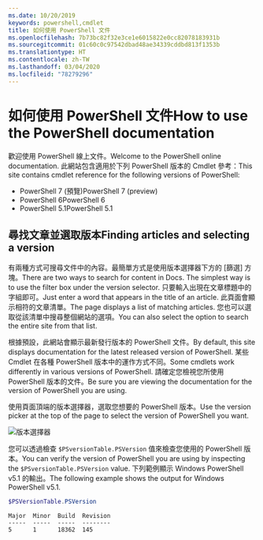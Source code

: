 ```yaml
---
ms.date: 10/20/2019
keywords: powershell,cmdlet
title: 如何使用 PowerShell 文件
ms.openlocfilehash: 7b73bc82f32e3ce1e6015822e0cc82078183931b
ms.sourcegitcommit: 01c60c0c97542dbad48ae34339cddbd813f1353b
ms.translationtype: HT
ms.contentlocale: zh-TW
ms.lasthandoff: 03/04/2020
ms.locfileid: "78279296"
---
```

# <a name="how-to-use-the-powershell-documentation"></a><span data-ttu-id="a4d01-103">如何使用 PowerShell 文件</span><span class="sxs-lookup"><span data-stu-id="a4d01-103">How to use the PowerShell documentation</span></span>

<span data-ttu-id="a4d01-104">歡迎使用 PowerShell 線上文件。</span><span class="sxs-lookup"><span data-stu-id="a4d01-104">Welcome to the PowerShell online documentation.</span></span> <span data-ttu-id="a4d01-105">此網站包含適用於下列 PowerShell 版本的 Cmdlet 參考：</span><span class="sxs-lookup"><span data-stu-id="a4d01-105">This site contains cmdlet reference for the following versions of PowerShell:</span></span>

- <span data-ttu-id="a4d01-106">PowerShell 7 (預覽)</span><span class="sxs-lookup"><span data-stu-id="a4d01-106">PowerShell 7 (preview)</span></span>
- <span data-ttu-id="a4d01-107">PowerShell 6</span><span class="sxs-lookup"><span data-stu-id="a4d01-107">PowerShell 6</span></span>
- <span data-ttu-id="a4d01-108">PowerShell 5.1</span><span class="sxs-lookup"><span data-stu-id="a4d01-108">PowerShell 5.1</span></span>

## <a name="finding-articles-and-selecting-a-version"></a><span data-ttu-id="a4d01-109">尋找文章並選取版本</span><span class="sxs-lookup"><span data-stu-id="a4d01-109">Finding articles and selecting a version</span></span>

<span data-ttu-id="a4d01-110">有兩種方式可搜尋文件中的內容。最簡單方式是使用版本選擇器下方的 [篩選] 方塊。</span><span class="sxs-lookup"><span data-stu-id="a4d01-110">There are two ways to search for content in Docs. The simplest way is to use the filter box under the version selector.</span></span> <span data-ttu-id="a4d01-111">只要輸入出現在文章標題中的字組即可。</span><span class="sxs-lookup"><span data-stu-id="a4d01-111">Just enter a word that appears in the title of an article.</span></span> <span data-ttu-id="a4d01-112">此頁面會顯示相符的文章清單。</span><span class="sxs-lookup"><span data-stu-id="a4d01-112">The page displays a list of matching articles.</span></span> <span data-ttu-id="a4d01-113">您也可以選取從該清單中搜尋整個網站的選項。</span><span class="sxs-lookup"><span data-stu-id="a4d01-113">You can also select the option to search the entire site from that list.</span></span>

<span data-ttu-id="a4d01-114">根據預設，此網站會顯示最新發行版本的 PowerShell 文件。</span><span class="sxs-lookup"><span data-stu-id="a4d01-114">By default, this site displays documentation for the latest released version of PowerShell.</span></span> <span data-ttu-id="a4d01-115">某些 Cmdlet 在各種 PowerShell 版本中的運作方式不同。</span><span class="sxs-lookup"><span data-stu-id="a4d01-115">Some cmdlets work differently in various versions of PowerShell.</span></span> <span data-ttu-id="a4d01-116">請確定您檢視您所使用 PowerShell 版本的文件。</span><span class="sxs-lookup"><span data-stu-id="a4d01-116">Be sure you are viewing the documentation for the version of PowerShell you are using.</span></span>

<span data-ttu-id="a4d01-117">使用頁面頂端的版本選擇器，選取您想要的 PowerShell 版本。</span><span class="sxs-lookup"><span data-stu-id="a4d01-117">Use the version picker at the top of the page to select the version of PowerShell you want.</span></span>

![版本選擇器](media/how-to-use-docs/version-search.gif)

<span data-ttu-id="a4d01-119">您可以透過檢查 `$PSversionTable.PSVersion` 值來檢查您使用的 PowerShell 版本。</span><span class="sxs-lookup"><span data-stu-id="a4d01-119">You can verify the version of PowerShell you are using by inspecting the `$PSversionTable.PSVersion` value.</span></span> <span data-ttu-id="a4d01-120">下列範例顯示 Windows PowerShell v5.1 的輸出。</span><span class="sxs-lookup"><span data-stu-id="a4d01-120">The following example shows the output for Windows PowerShell v5.1.</span></span>

```powershell
$PSVersionTable.PSVersion
```

```Output
Major  Minor  Build  Revision
-----  -----  -----  --------
5      1      18362  145
```
